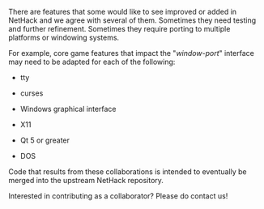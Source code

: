 There are features that some would like to see improved or added in
NetHack and we agree with several of them. Sometimes they need testing
and further refinement. Sometimes they require porting to multiple
platforms or windowing systems.

For example, core game features that impact the "*window-port*"
interface may need to be adapted for each of the following:

-   tty

-   curses

-   Windows graphical interface

-   X11

-   Qt 5 or greater

-   DOS

Code that results from these collaborations is intended to eventually
be merged into the upstream NetHack repository.

Interested in contributing as a collaborator? Please do contact us!


